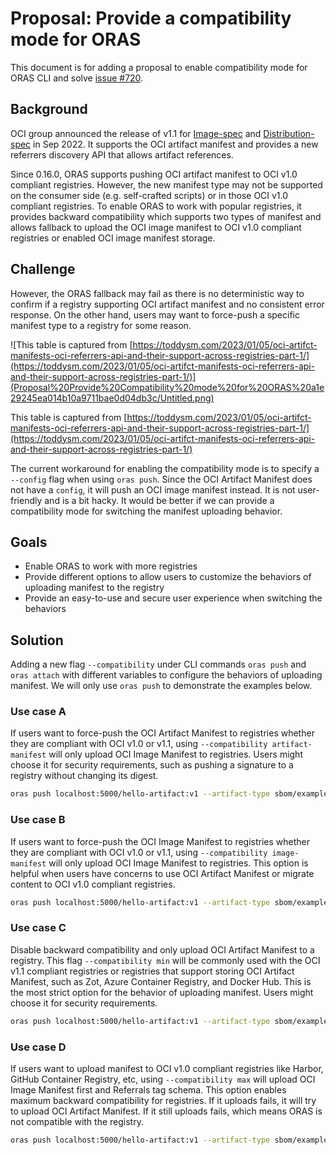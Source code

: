 # Proposal: Provide a compatibility mode for ORAS

This document is for adding a proposal to enable compatibility mode for ORAS CLI and solve [issue #720](https://github.com/oras-project/oras/issues/720).

## Background

OCI group announced the release of v1.1 for [Image-spec](https://github.com/opencontainers/image-spec/blob/main/artifact.md) and [Distribution-spec](https://github.com/opencontainers/distribution-spec) in Sep 2022. It supports the OCI artifact manifest and provides a new referrers discovery API that allows artifact references.

Since 0.16.0, ORAS supports pushing OCI artifact manifest to OCI v1.0 compliant registries. However, the new manifest type may not be supported on the consumer side (e.g. self-crafted scripts) or in those OCI v1.0 compliant registries. To enable ORAS to work with popular registries, it provides backward compatibility which supports two types of manifest and allows fallback to upload the OCI image manifest to OCI v1.0 compliant registries or enabled OCI image manifest storage. 

## Challenge

However, the ORAS fallback may fail as there is no deterministic way to confirm if a registry supporting OCI artifact manifest and no consistent error response. On the other hand, users may want to force-push a specific manifest type to a registry for some reason.

![This table is captured from [https://toddysm.com/2023/01/05/oci-artifct-manifests-oci-referrers-api-and-their-support-across-registries-part-1/](https://toddysm.com/2023/01/05/oci-artifct-manifests-oci-referrers-api-and-their-support-across-registries-part-1/)](Proposal%20Provide%20Compatibility%20mode%20for%20ORAS%20a1e29245ea014b10a9711bae0d04db3c/Untitled.png)

This table is captured from [https://toddysm.com/2023/01/05/oci-artifct-manifests-oci-referrers-api-and-their-support-across-registries-part-1/](https://toddysm.com/2023/01/05/oci-artifct-manifests-oci-referrers-api-and-their-support-across-registries-part-1/)

The current workaround for enabling the compatibility mode is to specify a `--config` flag when using `oras push`. Since the OCI Artifact Manifest does not have a `config`, it will push an OCI image manifest instead. It is not user-friendly and is a bit hacky. It would be better if we can provide a compatibility mode for switching the manifest uploading behavior.

## Goals

- Enable ORAS to work with more registries
- Provide different options to allow users to customize the behaviors of uploading manifest to the registry
- Provide an easy-to-use and secure user experience when switching the behaviors

## Solution

Adding a new flag `--compatibility` under CLI commands `oras push` and `oras attach` with different variables to configure the behaviors of uploading manifest. We will only use `oras push` to demonstrate the examples below.

### Use case A

If users want to force-push the OCI Artifact Manifest to registries whether they are compliant with OCI v1.0 or v1.1, using `--compatibility artifact-manifest` will only upload OCI Image Manifest to registries. Users might choose it for security requirements, such as pushing a signature to a registry without changing its digest.

```bash
oras push localhost:5000/hello-artifact:v1 --artifact-type sbom/example --compatibility artifact-manifest sbom.json 
```

### Use case B

If users want to force-push the OCI Image Manifest to registries whether they are compliant with OCI v1.0 or v1.1, using `--compatibility image-manifest` will only upload OCI Image Manifest to registries. This option is helpful when users have concerns to use OCI Artifact Manifest or migrate content to OCI v1.0 compliant registries.

```bash
oras push localhost:5000/hello-artifact:v1 --artifact-type sbom/example --compatibility image-manifest sbom.json 
```

### Use case C

Disable backward compatibility and only upload OCI Artifact Manifest to a registry. This flag `--compatibility min` will be commonly used with the OCI v1.1 compliant registries or registries that support storing OCI Artifact Manifest, such as Zot, Azure Container Registry, and Docker Hub. This is the most strict option for the behavior of uploading manifest. Users might choose it for security requirements. 

```bash
oras push localhost:5000/hello-artifact:v1 --artifact-type sbom/example --compatibility min sbom.json 
```

### Use case D

If users want to upload manifest to OCI v1.0 compliant registries like Harbor, GitHub Container Registry, etc, using `--compatibility max` will upload OCI Image Manifest first and Referrals tag schema. This option enables maximum backward compatibility for registries. If it uploads fails, it will try to upload OCI Artifact Manifest. If it still uploads fails, which means ORAS is not compatible with the registry.

```bash
oras push localhost:5000/hello-artifact:v1 --artifact-type sbom/example --compatibility max sbom.json 
```